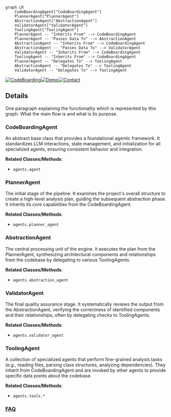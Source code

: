 ```mermaid
graph LR
    CodeBoardingAgent["CodeBoardingAgent"]
    PlannerAgent["PlannerAgent"]
    AbstractionAgent["AbstractionAgent"]
    ValidatorAgent["ValidatorAgent"]
    ToolingAgent["ToolingAgent"]
    PlannerAgent -- "Inherits From" --> CodeBoardingAgent
    PlannerAgent -- "Passes Data To" --> AbstractionAgent
    AbstractionAgent -- "Inherits From" --> CodeBoardingAgent
    AbstractionAgent -- "Passes Data To" --> ValidatorAgent
    ValidatorAgent -- "Inherits From" --> CodeBoardingAgent
    ToolingAgent -- "Inherits From" --> CodeBoardingAgent
    PlannerAgent -- "Delegates To" --> ToolingAgent
    AbstractionAgent -- "Delegates To" --> ToolingAgent
    ValidatorAgent -- "Delegates To" --> ToolingAgent
```

[![CodeBoarding](https://img.shields.io/badge/Generated%20by-CodeBoarding-9cf?style=flat-square)](https://github.com/CodeBoarding/GeneratedOnBoardings)[![Demo](https://img.shields.io/badge/Try%20our-Demo-blue?style=flat-square)](https://www.codeboarding.org/demo)[![Contact](https://img.shields.io/badge/Contact%20us%20-%20contact@codeboarding.org-lightgrey?style=flat-square)](mailto:contact@codeboarding.org)

## Details

One paragraph explaining the functionality which is represented by this graph. What the main flow is and what is its purpose.

### CodeBoardingAgent
An abstract base class that provides a foundational agentic framework. It standardizes LLM interactions, state management, and initialization for all specialized agents, ensuring consistent behavior and integration.


**Related Classes/Methods**:

- `agents.agent`


### PlannerAgent
The initial stage of the pipeline. It examines the project's overall structure to create a high-level analysis plan, guiding the subsequent abstraction phase. It inherits its core capabilities from the CodeBoardingAgent.


**Related Classes/Methods**:

- `agents.planner_agent`


### AbstractionAgent
The central processing unit of the engine. It executes the plan from the PlannerAgent, synthesizing architectural components and relationships from the codebase by delegating to various ToolingAgents.


**Related Classes/Methods**:

- `agents.abstraction_agent`


### ValidatorAgent
The final quality assurance stage. It systematically reviews the output from the AbstractionAgent, verifying the correctness of identified components and their relationships, often by delegating checks to ToolingAgents.


**Related Classes/Methods**:

- `agents.validator_agent`


### ToolingAgent
A collection of specialized agents that perform fine-grained analysis tasks (e.g., reading files, parsing class structures, analyzing dependencies). They inherit from CodeBoardingAgent and are invoked by other agents to provide specific data points about the codebase.


**Related Classes/Methods**:

- `agents.tools.*`




### [FAQ](https://github.com/CodeBoarding/GeneratedOnBoardings/tree/main?tab=readme-ov-file#faq)
